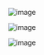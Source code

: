 ![image](https://github.com/milkafasikag/machine-learning/assets/119007476/5bdae60d-ca2b-4339-8b46-6c67d1213dd7)

![image](https://github.com/milkafasikag/machine-learning/assets/119007476/0dbfd29b-65ca-4189-b89e-ec9244840585)

![image](https://github.com/milkafasikag/machine-learning/assets/119007476/5d420227-3755-4b07-8872-732d2cf32910)


